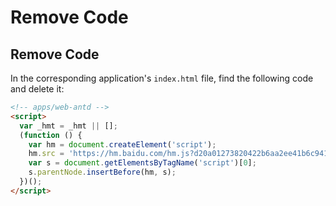 # Remove Code

## Remove Code

In the corresponding application's `index.html` file, find the following code and delete it:

```html
<!-- apps/web-antd -->
<script>
  var _hmt = _hmt || [];
  (function () {
    var hm = document.createElement('script');
    hm.src = 'https://hm.baidu.com/hm.js?d20a01273820422b6aa2ee41b6c9414d';
    var s = document.getElementsByTagName('script')[0];
    s.parentNode.insertBefore(hm, s);
  })();
</script>
```
